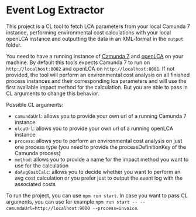# Event Log Extractor

This project is a CL tool to fetch LCA parameters from your local Camunda 7 instance, performing environmental cost calculations with your local openLCA instance and outputting the data in an XML-format in the `output` folder.

You need to have a running instance of [Camunda 7](https://github.com/camunda/camunda-bpm-platform) and [openLCA](https://www.openlca.org/) on your machine. By default this tools expects Camunda 7 to run on `http://localhost:8082` and openLCA on `http://localhost:8081`. If not provided, the tool will perform an environmental cost analysis on all finished process instances and their corresponding lca parameters and will use the first available impact method for the calculation. But you are able to pass in CL arguments to change this behavior.

Possible CL arguments:

-   `camundaUrl`: allows you to provide your own url of a running Camunda 7 instance
-   `olcaUrl`: allows you to provide your own url of a running openLCA instance
-   `process`: allows you to perform an environmental cost analysis on just one process type (you need to provide the processDefinitionKey of the Camunda process)
-   `method`: allows you to provide a name for the impact method you want to use for the calculation
-   `doAvgCostCalc`: allows you to decide whether you want to perform an avg cost calculation or you prefer just to output the event log with the associated costs

To run the project, you can use `npm run start`. In case you want to pass CL arguments, you can use for example `npm run start -- --camundaUrl=http://localhost:9000 --process=invoice`.

